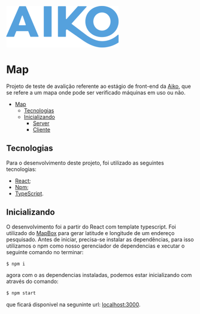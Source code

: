![Map](https://github.com/Biahellens/teste-frontend-estagio-v2-Bianca-Hellen/blob/master/front-end/src/assets/aiko.png)

# Map

Projeto de teste de avalição referente ao estágio de front-end da [Aiko](https://aiko.digital/), que se refere a um mapa onde pode ser verificado máquinas em uso ou não.
- [Map](#map)
  - [Tecnologias](#tecnologias)
  - [Inicializando](#inicializando)
    - [Server](#server)
    - [Cliente](#cliente)

## Tecnologias

Para o desenvolvimento deste projeto, foi utilizado as seguintes tecnologias:

- [React](https://pt-br.reactjs.org/);
- [Npm](https://yarnpkg.com/);
- [TypeScript](https://www.typescriptlang.org/).
## Inicializando
O desenvolvimento foi a partir do React com template typescript. Foi utilizado do [MapBox](https://www.mapbox.com/search-service) para gerar latitude e longitude de um endereço pesquisado. Antes de iniciar, precisa-se instalar as dependências, para isso utilizamos o npm como nosso gerenciador de dependencias e xecutar o seguinte comando no terminar:

```bash
$ npm i
```

agora com o as dependencias instaladas, podemos estar inicializando com através do comando:

```bash
$ npm start
```

que ficará disponivel na seguninte url: [localhost:3000](http://localhost:3000).
